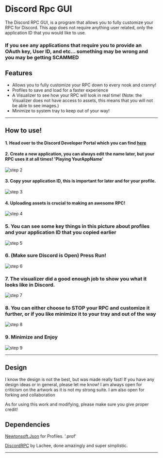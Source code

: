 # Discord Rpc GUI

The Discord RPC GUI, is a program that allows you to fully customize your RPC for Discord. This app does not require anything user related, only the application ID that you would like to use.

### If you see any applications that require you to provide an OAuth key, User ID, and etc... something may be wrong and you may be getting SCAMMED

## Features

* Allows you to fully customize your RPC down to every nook and cranny!
* Profiles to save and load for a faster experience
* A Visualizer to see how your RPC will look in real time! (Note: the Visualizer does not have access to assets, this means that you will not be able to see images.)
* Minimize to system tray to keep out of your way!

_________________________________________________



## How to use!

#### 1. Head over to the Discord Developer Portal which you can find [here](https://discord.com/developers/applications)

#### 2. Create a new application, you can always edit the name later, but your RPC uses it at all times! 'Playing YourAppName'
![step 2](https://github.com/BIGDummyHead/Discord-Rpc-GUI/blob/master/Steps/step%202.png)

#### 3. Copy your application ID, this is important for later and for your profile.
![step 3](https://github.com/BIGDummyHead/Discord-Rpc-GUI/blob/master/Steps/step%203.png)

#### 4. Uploading assets is crucial to making an awesome RPC!
![step 4](https://github.com/BIGDummyHead/Discord-Rpc-GUI/blob/master/Steps/step%204.png)

### 5. You can see some key things in this picture about profiles and your application ID that you copied earlier
![step 5](https://github.com/BIGDummyHead/Discord-Rpc-GUI/blob/master/Steps/step%205.png)

### 6. (Make sure Discord is Open) Press Run!
![step 6](https://github.com/BIGDummyHead/Discord-Rpc-GUI/blob/master/Steps/step%206.png)

### 7. The visualizer did a good enough job to show you what it looks like in Discord.
![step 7](https://github.com/BIGDummyHead/Discord-Rpc-GUI/blob/master/Steps/step%207.png)

### 8. You can either choose to STOP your RPC and customize it further, or if you like minimize it to your tray and out of the way
![step 8](https://github.com/BIGDummyHead/Discord-Rpc-GUI/blob/master/Steps/step%208.png)

### 9. Minimize and Enjoy
![step 9](https://github.com/BIGDummyHead/Discord-Rpc-GUI/blob/master/Steps/step%209.png)

_____________________________________________________________________________________

## Design

I know the design is not the best, but was made really fast! If you have any design ideas or in general, please let me know! I am always open for criticism on the artwork as it is not my strong suite. I am also open for forking and collaboration

As for using this work and modifying, please make sure you give proper credit!

## Dependencies

[Newtonsoft.Json](https://www.nuget.org/packages/Newtonsoft.Json/) for Profiles. '.prof'

[DiscordRPC](https://github.com/Lachee/discord-rpc-csharp) by Lachee, done amazingly and super simplistic.

_____________________________________________________________________________________

